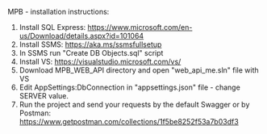 ‏MPB - installation instructions:
1. Install SQL Express: https://www.microsoft.com/en-us/Download/details.aspx?id=101064
2. Install SSMS: https://aka.ms/ssmsfullsetup
3. In SSMS run "Create DB Objects.sql" script
4. Install VS: https://visualstudio.microsoft.com/vs/
5. Download MPB_WEB_API directory and open "web_api_me.sln" file with VS
6. Edit AppSettings:DbConnection in "appsettings.json" file - change SERVER value.
7. Run the project and send your requests by the default Swagger or by Postman: https://www.getpostman.com/collections/1f5be8252f53a7b03df3
